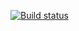 [![Build status](https://ci.appveyor.com/api/projects/status/m1xrw826pxuo9l83?svg=true)](https://ci.appveyor.com/project/AlinaF1984/homework-selenid)
